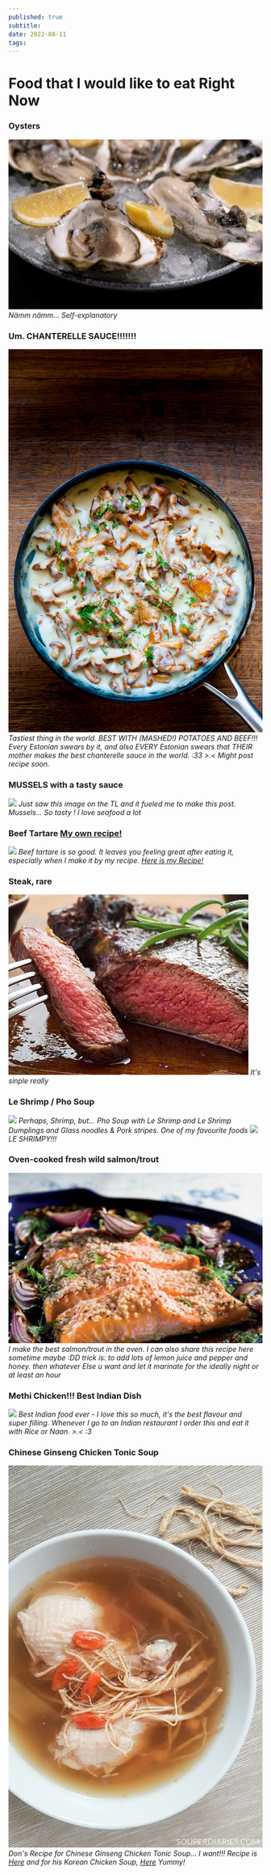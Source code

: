 ```yaml
---
published: true
subtitle:
date: 2022-08-11
tags:
---
```



# Food that I would like to eat Right Now

### Oysters
![](/images/oysters.png)
*Nämm nämm... Self-explanatory*

### Um. CHANTERELLE SAUCE!!!!!!!
![](/images/chanterellesauce.png)
*Tastiest thing in the world. BEST WITH (MASHED!) POTATOES AND BEEF!!! Every Estonian swears by it, and also EVERY Estonian swears that THEIR mother makes the best chanterelle sauce in the world. :33 >.< Might post recipe soon.*

### MUSSELS with a tasty sauce
![](/images/musselsinsauce.png) 
*Just saw this image on the TL and it fueled me to make this post. Mussels... So tasty ! I love seafood a lot*

### Beef Tartare [My own recipe!](https://leili.netlify.app/journal/2022-08-esoteric-beef-tartare/) 
![](/images/beeftartare.png) *Beef tartare is so good. It leaves you feeling great after eating it, especially when I make it by my recipe. [Here is my Recipe!](https://leili.netlify.app/journal/2022-08-esoteric-beef-tartare/)*

### Steak, rare
![](/images/steakrare.png) 
*It's sinple really*

### Le Shrimp / Pho Soup

![](/images/pholovers.png) 
*Perhaps, Shrimp, but... Pho Soup with Le Shrimp and Le Shrimp Dumplings and Glass noodles & Pork stripes. One of my favourite foods*
![](/images/leshrimp.png)
*LE SHRIMPY!!!*

### Oven-cooked fresh wild salmon/trout
![](/images/ovensalmon.png)
*I make the best salmon/trout in the oven. I can also share this recipe here sometime maybe :DD trick is: to add lots of lemon juice and pepper and honey. then whatever Else u want and let it marinate for the ideally night or at least an hour*

### Methi Chicken!!! Best Indian Dish

![](/images/methichicken.png)
*Best Indian food ever - I love this so much, it's the best flavour and super filling. Whenever I go to an Indian restaurant I order this and eat it with Rice or Naan. >.< :3*

### Chinese Ginseng Chicken Tonic Soup

![](/images/chickensoup.png)
*Don's Recipe for Chinese Ginseng Chicken Tonic Soup... I want!!! Recipe is [Here](https://remiliaexocore.netlify.app/journal/chinese-ginseng-chicken-tonic-soup/) and for his Korean Chicken Soup, [Here](https://remiliaexocore.netlify.app/journal/korean-ginseng-chicken-soup/) Yummy!*